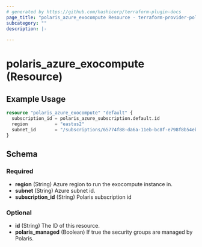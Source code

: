 ```yaml
---
# generated by https://github.com/hashicorp/terraform-plugin-docs
page_title: "polaris_azure_exocompute Resource - terraform-provider-polaris"
subcategory: ""
description: |-
  
---
```


# polaris_azure_exocompute (Resource)



## Example Usage

```terraform
resource "polaris_azure_exocompute" "default" {
  subscription_id = polaris_azure_subscription.default.id
  region          = "eastus2"
  subnet_id       = "/subscriptions/65774f88-da6a-11eb-bc8f-e798f8b54eba/resourceGroups/test/providers/Microsoft.Network/virtualNetworks/test/subnets/default"
}
```

<!-- schema generated by tfplugindocs -->
## Schema

### Required

- **region** (String) Azure region to run the exocompute instance in.
- **subnet** (String) Azure subnet id.
- **subscription_id** (String) Polaris subscription id

### Optional

- **id** (String) The ID of this resource.
- **polaris_managed** (Boolean) If true the security groups are managed by Polaris.


